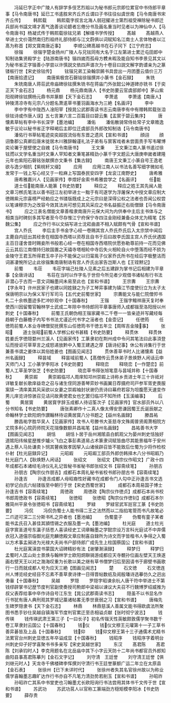 <!-- { "loadSidebar": true } -->
　　冯延巳字正中广陵人有辞学多伎艺烈祖以为秘书郎元宗即位累官中书侍郎平章事【马令南唐书】延巳工书逺胜宋齐丘齐丘谓曰子书往往似虞世南【马令南唐书宋齐丘传】
　　韩熙载
　　韩熙载字叔言北海人弱冠擢进士第烈祖受禅除秘书郎迁兵部尚书諡文靖才髙气逸善谈论聼者忘倦分书及画名重当时见者以为神仙中人【马令南唐书】杨凝式传于韩熙载徐铉兄弟【解缙书学传授】
　　髙越
　　髙越燕人举进士文价蔼然南归烈祖终礼部侍郎与江文蔚俱以词赋知名江南士人言体物者以江髙为称首【郑文寳南唐近事】
　　李顺公碑髙越书在石子冈下【江宁府志】
　　徐锴
　　徐锴字楚金扬州广陵人与兄铉同有大名于江左第进士累迁屯田郎中知制诰集贤殿学士【陆游南唐书】锴四嵗而孤母方教未暇及能自知书李景见其文以为秘书省正字锴善小学尝以许慎説文依四声谱次为十卷目曰説文解字韵谱亲为之篆镂板行世【宋史徐铉传】
　　铉锴兄弟工染翰崇餙书具尝出一月团墨云值价三万【南唐拾遗记】
　　南唐紫极宫石磬铭徐锴撰并小篆书【金石録】
　　朱铣
　　朱铣南唐人蒋荘武帝庙碑徐铉撰朱铣书在蒋庙门外张懿公神道碑亦铣书【于奕正天下金石志】
　　杨元鼎
　　杨元鼎南唐人【书史防要云官虞部郎中】茅山紫阳观碑徐铉撰杨元鼎书并篆额【天下金石志】
　　李萧逺
　　李萧逺【南唐人】钟陵清凉寺有元宗八分题名萧逺草书董羽画海水为三絶【名画评】
　　李中
　　李中字有中陇西人淦阳宰【按晁公武郡斋读书志云南唐李有中有赠韩熙载张洎徐铉诗或作唐人误】五七言兼六言二百篇目曰碧云集【孟賔于碧云集序】
　　唐懐素草帖有李中书长深字【墨池编】
　　潘佑
　　潘佑散骑常侍处常子文章赡逸敏于议论以秘书省正字释褐后主即位迁虞部员外郎改知制诰【马令南唐书】
　　潘佑行书草帖笔迹奕奕超拔流俗有东晋之遗风【宣和书谱】
　　顔诩
　　顔诩鲁郡公真卿后唐末徙居木川雅辞翰谨礼法子弟有与賔客戏者未尝面责手写韦曜博奕论署于屋壁使之自媿【马令南唐书】
　　王文秉
　　王文秉江南人篆书逺过徐铉而以文学名重当时文秉人罕知者文秉笔甚精劲小篆千字文题云大唐庚申嵗者建隆元年也紫阳石磬铭张献撰亦文秉书【集古録】
　　南唐王文秉工小篆自号王逸老欲与逸少相抗【紫桃轩又缀】
　　应用
　　应用江南人以书法名善写细字微如毛发常于一钱上写心经又于一粒麻上写国泰民安四字【龙衮江南野史】
　　唐希雅
　　唐希雅嘉兴人【见画家传】李煜好金索书希雅尝学之【名画评】
　　任能
　　道士任能南唐人能篆【书史防要】
　　释应之
　　释应之姓王其先闽人能文章习桞氏笔法以善书冠江左初举进士一黜于有司遂学为浮屠保大中授文章应制大徳赐紫元宗喜楞严经勅应之书镂版既成上之元宗曰是深得公权之法者也吾闻公权尝以笔谏穆宗为之改容今效其法尚可想见其风采应之书名益振迁右街僧録【马令南唐书】
　　应之江表名僧能文章善楷隶南唐升元保大间为内供奉中主后主书体与之相类当时碑刻多其写者至今尽存惟江宁府保宁寺四注金刚经兼备众体尤为精笔【苏魏公集】
　　应之作行书以文绢写进士沈崧曲直不相入赋颇有气骨【宣和书谱】
　　宫人乔氏
　　李后主手书金字心经一卷赐其宫人乔氏乔氏后入太宗禁中闻后主薨自内廷出其经舍在相国寺西塔以资荐且自书于后曰故李氏国主宫人乔氏伏遇国主百日谨舍昔时赐妾所书般若心经一卷在相国寺西塔院伏愿弥勒尊前持一花而见佛云云其后江南僧持归故国置之天禧寺塔相轮中寺后失火相轮自火中堕落而经不损为金陵守王君玉所得君玉卒子孙不能保之以归甯鳯子仪家乔氏所书在经后字极整洁而词甚凄惋所记止此徐锴集南唐制诰有宫人乔氏出家告岂斯人也【王铚黙记】
　　前蜀
　　韦荘
　　韦荘字端己杜陵人见素之后五建辟为掌书记后相建为平章事【全唐诗话】
　　韦荘在当时以作字名于世但今所见者少观借书诸帖有行书法非潜心于古而一意文词翰墨间未易至此也【宣和书谱】
　　王宗夀
　　王宗夀【字永年】许州民家子也建以同姓録之为子工琴弈事建为镇江节度使衍立为太子太保唐明宗以为保义军行军司马【五代史前蜀世家】
　　宗夀能文与能仁院僧夘书札二十余帙墨迹多贮冲妙观中【十国春秋】
　　王锴
　　王锴字鳣祥唐天复时奉使西川因留蜀官翰林学士武成二年除中书侍郎同平章事唐师入成都锴至洛阳授以州刺史【十国春秋】
　　前蜀王氏朝伪相王锴家藏书二千卷一一皆亲迹并写藏经每趋朝于白藤檐子内写书书法尤谨近代书字之滛者也【金壶记】
　　任徳筠
　　任徳筠前蜀人本业寺碑僧契抚撰东山任徳筠书干徳五年立【周晖吉金陵事】
　　张昭
　　道士张昭前蜀人学桞公权书甚精【书史防要】
　　释贯休
　　释贯休姓姜氏字徳隠婺州兰溪人【见画家传】工篆隶初在荆州成中令问其笔法曰此事湏登坛而授讵可草草言之成怒递放黔中入蜀王建遇之厚【唐诗纪事】休公有诗集行于世兼善书谓之姜体以其俗姓姜也【图画见闻志】
　　贯休善草书时人比诸懐素【益州名画録】
　　释昙域
　　释昙域前蜀人【髙僧传云贯休弟子景焕野人闲话云申天师门人】工小篆学李阳冰【书史防要】
　　释晓峦
　　释晓峦【一作楚峦】前蜀人工草圣学张芝【书史防要】
　　晓峦草书得张旭笔意与昙域并称【十国春秋】
　　黄崇嘏
　　黄崇嘏临邛人周庠知邛州崇嘏上诗称乡贡进士年三十许祗对详敏复献长歌庠益竒之召与诸生侄同游善琴弈妙书画翼日荐摄府司戸参军胥吏畏服案牍一清庠美其风采欲以女妻之崇嘏袖封状谢仍贡诗曰幕府若容为坦腹愿天速变作男儿庠览诗惊骇召见诘问故黄使君女也乞罢归临邛不知所终【玉溪编事】
　　后蜀
　　黄居寳
　　黄居寳字辞玉成都人待诏筌次子【见画家传】官水部员外以八分书知名【书史防要】
　　唐张素卿作十二真人像太傅安思谦因蜀王氏诞辰献之命翰林学士欧阳炯作讃翰林待诏黄居寳八分书题之【益州名画録】
　　滕昌祐
　　滕昌祐字胜华吴人【见画家传】攻书人号滕书大圣慈寺文殊阁普贤阁萧相院方丈院多利心院药师院天花瑞像数额并昌祐笔【益州名画録】
　　昌祐善书大字【图画见闻志】
　　胡恬
　　胡恬卜居于岳州湘隂县白鹤观父为晏州刺史恬独好道隂阳纬候星歴推步罏火飞白之事彭素道易占术篆隶词赋皆曲尽其能景福年于安州遇上蔡人马处谦卖卜悯其瞽疾致孝因挈入山诸侯辟召皆不能致后仕蜀为少将作检校仆射【杜光庭録异记】
　　元昭嘏
　　元昭嘏工部员外郎仿韩择木八分书昭嘏乃杜光庭门人【耿焕野人闲话】
　　张绍文
　　张绍文【陶宗仪作昭文】广政十四年成都石本诸经毛诗仪礼礼记皆秘书省秘书郎张绍文书【容斋续笔】
　　孙朋古
　　孙朋古【陶宗仪作朋吉】成都石本周礼秘书省校书郎孙朋古书【容斋续笔】
　　孙逢吉
　　孙逢吉成都人母昭裔性好藏书在成都令门人勾中正孙逢吉书文选初学记白氏六帖镂版至中朝行于世【宋史西蜀世家】
　　成都石本周易国子博士孙逢吉书【容斋续笔】
　　周徳政
　　周徳政【陶宗仪作徳贞】成都石本尚书校书郎周徳政书【容斋续笔】
　　张徳昭
　　张徳昭【陶宗仪作徳钊】成都石本尔雅简州平泉令张徳昭书【容斋续笔】
　　罗緑
　　罗緑官武军廵官工篆【书史防要】
　　冯侃
　　冯侃伪蜀士人能书得二王之法然而以二指掐笔管而书凡故笔必二爪迹可深二三分斯书札之异者也【墨池编】
　　伪蜀童子
　　伪蜀有童子某者能书孟氏召入甚佳其頴悟锡之衣服及墨一丸【墨池编】
　　杜光庭
　　道士杜光庭字賔圣道号东瀛子括苍人喜读经史工词章翰墨之学懿宗设万言科光庭试不中弃儒衣冠入道僖宗临御光庭充麟徳殿文章应制喜自録所为诗文而字皆楷书人争得之入蜀以方术事孟昶进为光禄大夫尚书户部侍郎广成先生上柱国蔡国公【宣和书谱】
　　杜光庭寓滇尝书蒙国大诏碑精妙有法【谢肇淛滇録】
　　释梦归
　　释梦归孟蜀时人匡山处士景焕与翰林学士欧阳炯聨骑游成都应天寺覩孙位画左壁天王焕遂画右壁天王以对之渤海叹重为长歌以美之继有草书僧梦归后至因请书于廊壁书画歌行一日而就成都人号为应天三絶【图画见闻志】
　　楚
　　石文徳
　　石文徳连州人博览经史经目不忘素不善草隶诗律一日得晋帖数纸及阅殷璠诗选摹仿久之迥出俦軰【十国春秋】
　　吴越
　　罗隠
　　罗隠字昭谏余杭人唐干符中举进士不第钱缪辟掌书记歴节度判官副使奏授司勲郎中梁祖以谏议大夫召不行魏博罗绍威推为叔父表荐给事中卒作诗自号江东生【晁公武郡斋读书志】
　　隠虽不以书显名作行书犹有唐人典刑观其罗城记藁诸帖畧无季世衰弱之习【宣和书谱】
　　唐梅先生碑罗隠隶书【天下金石志】
　　林鼎
　　林鼎慈溪人善属文能书得欧虞法所聚图书悉手钞仕吴越自镇海军节度判官累迁至丞相谥贞献【张时彻宁波志】
　　钱传瑛
　　钱传瑛武肃王第三子【一曰长子】初名传锴天性英敏颇敦儒学聚书数千卷工草隶封云国公【十国春秋】
　　钱仪
　　钱仪文穆王元瓘第十一子工草书善弈碁皆及上品【十国春秋】
　　钱仰
　　钱仰文穆王第十三子通儒术尤精书法累官台州刺史显徳五年卒谥成显【十国春秋】
　　钱昭序
　　钱昭序字着明台州刺史仰子好学喜聚书书多亲写【宋史吴越世家】
　　东汉
　　髙君陈
　　髙君陈【刘承钧时人】李克用题名在北岳庙中其下小字云天防十二年尚书都官员外郎知曲阳县事髙君陈摹刋【金石文字记】
　　刘守清　王廷誉
　　刘守清王廷誉【俱刘继元时人】天龙寺千佛楼碑李恽撰刘守清行书王廷誉篆额广运二年立在太原县【金石表】
　　张徐州【已下未详时代】
　　张徐州者失其名官徐州故以为称业儒学喜翰墨志趣旷达作行书亦自不凡笔力清劲势若削玉【宣和书谱】
　　孙昭祚
　　孙昭祚亡其系中书堂吏也习翰墨尤长欧阳询行书法尝用其体书千文传于世【宣和书谱】
　　苏武功
　　苏武功莒人以官称工篆端劲方穏矩模李阳冰【书史防要】
　　薛存贵
